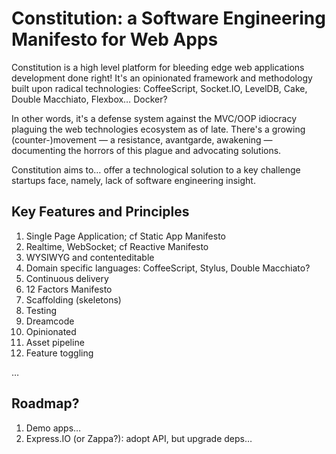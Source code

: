 Constitution: a Software Engineering Manifesto for Web Apps
==============================================================

Constitution is a high level platform for bleeding edge web applications development done right!
It's an opinionated framework and methodology built upon radical technologies: CoffeeScript, Socket.IO, LevelDB, Cake, Double Macchiato, Flexbox… Docker?

In other words, it's a defense system against the MVC/OOP idiocracy plaguing the web technologies ecosystem as of late. There's a growing (counter-)movement — a resistance, avantgarde, awakening — documenting the horrors of this plague and advocating solutions.

Constitution aims to… offer a technological solution to a key challenge startups face, namely, lack of software engineering insight.

Key Features and Principles
---------------------------------

1. Single Page Application; cf Static App Manifesto
1. Realtime, WebSocket; cf Reactive Manifesto
1. WYSIWYG and contenteditable
1. Domain specific languages: CoffeeScript, Stylus, Double Macchiato?
1. Continuous delivery
1. 12 Factors Manifesto
1. Scaffolding (skeletons)
1. Testing
1. Dreamcode
1. Opinionated
1. Asset pipeline
1. Feature toggling

…

Roadmap?
-----------

1. Demo apps…
1. Express.IO (or Zappa?): adopt API, but upgrade deps…
